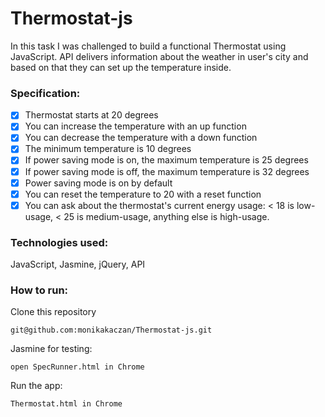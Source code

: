 # Thermostat-js

In this task I was challenged to build a functional Thermostat using JavaScript. API delivers information about the weather in user's city and based on that they can set up the temperature inside. 

### Specification:

- [x] Thermostat starts at 20 degrees
- [x] You can increase the temperature with an up function
- [x] You can decrease the temperature with a down function
- [x] The minimum temperature is 10 degrees
- [x] If power saving mode is on, the maximum temperature is 25 degrees
- [x] If power saving mode is off, the maximum temperature is 32 degrees
- [x] Power saving mode is on by default
- [x] You can reset the temperature to 20 with a reset function
- [x] You can ask about the thermostat's current energy usage: < 18 is low-usage, < 25 is medium-usage, anything else is high-usage.

### Technologies used:
JavaScript, Jasmine, jQuery, API

### How to run: 
Clone this repository <br>
```
git@github.com:monikakaczan/Thermostat-js.git
```
Jasmine for testing:
```
open SpecRunner.html in Chrome
```
Run the app: 
```
Thermostat.html in Chrome
```
